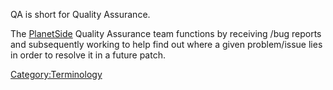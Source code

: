QA is short for Quality Assurance.

The [PlanetSide](PlanetSide.md) Quality Assurance team functions
by receiving /bug reports and subsequently working to help find out
where a given problem/issue lies in order to resolve it in a future
patch.

[Category:Terminology](Category:Terminology.md)
